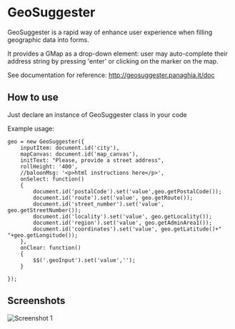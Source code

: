 GeoSuggester
===========

GeoSuggester is a rapid way of enhance user experience when filling geographic data into forms.

It provides a GMap as a drop-down element: user may auto-complete their address string by pressing 'enter' or clicking on the marker on the map.

See documentation for reference: http://geosuggester.panaghia.it/doc

How to use
----------

Just declare an instance of GeoSuggester class in your code

Example usage:

	geo = new GeoSuggester({
		inputItem: document.id('city'),
		mapCanvas: document.id('map_canvas'),
		initText: "Please, provide a street address",
		rollHeight: '400',
		//baloonMsg: '<p>html instructions here</p>',
		onSelect: function()
		{
			document.id('postalCode').set('value',geo.getPostalCode());
			document.id('route').set('value', geo.getRoute());
			document.id('street_number').set('value', geo.getStreetNumber());
			document.id('locality').set('value', geo.getLocality());
			document.id('region').set('value', geo.getAdminArea1());
			document.id('coordinates').set('value', geo.getLatitude()+" "+geo.getLongitude());
		},
		onClear: function()
		{
			$$('.geoInput').set('value','');
		}
		
	});

Screenshots
-----------


![Screenshot 1](http://dl.dropbox.com/u/5138746/geosuggester.png)



